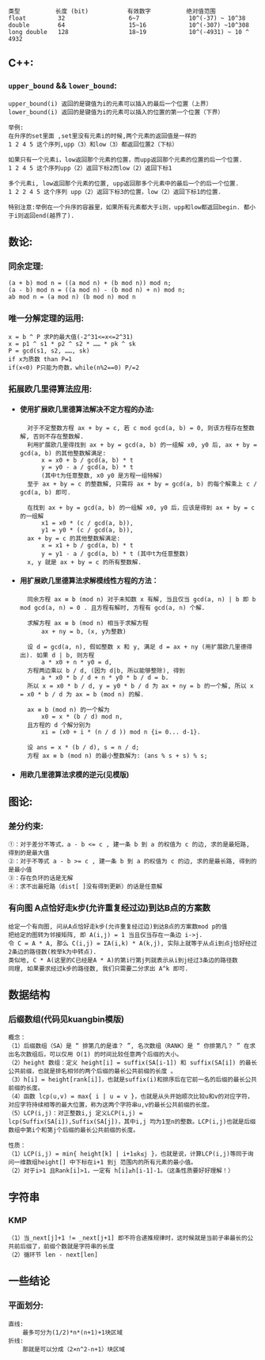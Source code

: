 ```
类型          长度 (bit)           有效数字          绝对值范围
float         32                  6~7              10^(-37) ~ 10^38
double        64                  15~16            10^(-307) ~10^308
long double   128                 18~19            10^(-4931) ~ 10 ^ 4932
```

## C++:
### `upper_bound` && `lower_bound`:
	upper_bound(i) 返回的是键值为i的元素可以插入的最后一个位置（上界） 
	lower_bound(i) 返回的是键值为i的元素可以插入的位置的第一个位置（下界）
	
	举例: 
	在升序的set里面 ,set里没有元素i的时候,两个元素的返回值是一样的 
	1 2 4 5 这个序列,upp（3）和low（3）都返回位置2（下标）
	
	如果只有一个元素i，low返回那个元素的位置，而upp返回那个元素的位置的后一个位置. 
	1 2 4 5 这个序列upp（2）返回下标2而low（2）返回下标1
	
	多个元素i, low返回那个元素的位置, upp返回那多个元素中的最后一个的后一个位置. 
	1 2 2 4 5 这个序列 upp（2）返回下标3的位置，low（2）返回下标1的位置.
	
	特别注意:举例在一个升序的容器里，如果所有元素都大于i则，upp和low都返回begin. 都小于i则返回end(越界了).

## 数论:
### 同余定理:
    (a + b) mod n = ((a mod n) + (b mod n)) mod n;
    (a - b) mod n = ((a mod n) - (b mod n) + n) mod n;
    ab mod n = (a mod n) (b mod n) mod n

### 唯一分解定理的运用:
    x = b ^ P 求P的最大值(-2^31<=x<=2^31)
    x = p1 ^ s1 * p2 ^ s2 * …… * pk ^ sk
    P = gcd(s1, s2, ……, sk)
    if x为质数 than P=1
    if(x<0) P只能为奇数，while(n%2==0) P/=2

### 拓展欧几里得算法应用:
* #### 使用扩展欧几里德算法解决不定方程的办法:

		对于不定整数方程 ax + by = c, 若 c mod gcd(a, b) = 0, 则该方程存在整数解, 否则不存在整数解.
		利用扩展欧几里得找到 ax + by = gcd(a, b) 的一组解 x0, y0 后, ax + by = gcd(a, b) 的其他整数解满足:
			x = x0 + b / gcd(a, b) * t
			y = y0 - a / gcd(a, b) * t 
			(其中t为任意整数, x0 y0 是方程一组特解)
		至于 ax + by = c 的整数解, 只需将 ax + by = gcd(a, b) 的每个解乘上 c / gcd(a, b) 即可.
		
		在找到 ax + by = gcd(a, b) 的一组解 x0, y0 后，应该是得到 ax + by = c 的一组解 
			x1 = x0 * (c / gcd(a, b)), 
			y1 = y0 * (c / gcd(a, b)),
		ax + by = c 的其他整数解满足:
			x = x1 + b / gcd(a, b) * t
			y = y1 - a / gcd(a, b) * t (其中t为任意整数)
		x, y 就是 ax + by = c 的所有整数解.
	
* #### 用扩展欧几里德算法求解模线性方程的方法：

	    同余方程 ax ≡ b (mod n) 对于未知数 x 有解, 当且仅当 gcd(a, n) | b 即 b mod gcd(a, n) = 0 . 且方程有解时, 方程有 gcd(a, n) 个解.
    
	    求解方程 ax ≡ b (mod n) 相当于求解方程 
	    	ax + ny = b, (x, y为整数)
    
	    设 d = gcd(a, n), 假如整数 x 和 y, 满足 d = ax + ny (用扩展欧几里德得出). 如果 d | b, 则方程 
	    	a * x0 + n * y0 = d, 
	    方程两边乘以 b / d, (因为 d|b, 所以能够整除), 得到 
	    	a * x0 * b / d + n * y0 * b / d = b.
	    所以 x = x0 * b / d, y = y0 * b / d 为 ax + ny = b 的一个解, 所以 x = x0 * b / d 为 ax = b (mod n) 的解.
    
	    ax ≡ b (mod n) 的一个解为 
	    	x0 = x * (b / d) mod n, 
	    且方程的 d 个解分别为 
	    	xi = (x0 + i * (n / d )) mod n {i= 0... d-1}.
    
	    设 ans = x * (b / d), s = n / d;
	    方程 ax ≡ b (mod n) 的最小整数解为: (ans % s + s) % s;
	
* #### 用欧几里德算法求模的逆元(见模版)


## 图论:
### 差分约束:
	①：对于差分不等式，a - b <= c , 建一条 b 到 a 的权值为 c 的边, 求的是最短路, 得到的是最大值 
	②：对于不等式 a - b >= c , 建一条 b 到 a 的权值为 c 的边, 求的是最长路, 得到的是最小值 
	③：存在负环的话是无解 
	④：求不出最短路（dist[ ]没有得到更新）的话是任意解 
	
### 有向图 A点恰好走k步(允许重复经过边)到达B点的方案数
	给定一个有向图, 问从A点恰好走k步(允许重复经过边)到达B点的方案数mod p的值
	把给定的图转为邻接矩阵, 即 A(i,j) = 1 当且仅当存在一条边 i->j.
	令 C = A * A, 那么 C(i,j) = ΣA(i,k) * A(k,j), 实际上就等于从点i到点j恰好经过2条边的路径数(枚举k为中转点).
	类似地, C * A(这里的C已经是A * A)的第i行第j列就表示从i到j经过3条边的路径数
	同理, 如果要求经过k步的路径数, 我们只需要二分求出 A^k 即可.

## 数据结构
### 后缀数组(代码见kuangbin模版)

```
概念：
（1）后缀数组（SA）是 “ 排第几的是谁？ ”, 名次数组（RANK）是 “ 你排第几？ ” 在求出名次数组后，可以仅用 O(1) 的时间比较任意两个后缀的大小。
（2）height 数组：定义 height[i] = suffix(SA[i-1]) 和 suffix(SA[i]) 的最长公共前缀，也就是排名相邻的两个后缀的最长公共前缀的长度 。
（3）h[i] = height[rank[i]]，也就是suffix(i)和排序后在它前一名的后缀的最长公共前缀的长度。
（4）函数 lcp(u,v) = max{ i | u = v }，也就是从头开始顺次比较u和v的对应字符，对应字符持续相等的最大位置，称为这两个字符串u,v的最长公共前缀的长度。
（5）LCP(i,j)：对正整数i,j 定义LCP(i,j) = lcp(Suffix(SA[i]),Suffix(SA[j])，其中i,j 均为1至n的整数。LCP(i,j)也就是后缀数组中第i个和第j个后缀的最长公共前缀的长度。

性质：
（1）LCP(i,j) = min{ height[k] | i+1≤k≤j }，也就是说，计算LCP(i,j)等同于询问一维数组height[] 中下标在i+1 到j 范围内的所有元素的最小值。
（2）对于i>1 且Rank[i]>1，一定有 h[i]≥h[i-1]-1。（这条性质要好好理解！）

```

## 字符串
### KMP
	（1）当_next[j]+1 != _next[j+1] 即不符合递推规律时，这时候就是当前子串最长的公共前后缀了，前缀个数就是字符串的长度
	（2）循环节 len - next[len]


## 一些结论
### 平面划分:
    直线:
        最多可分为(1/2)*n*(n+1)+1块区域
    折线:
        那就是可以分成（2×n^2-n+1）块区域
